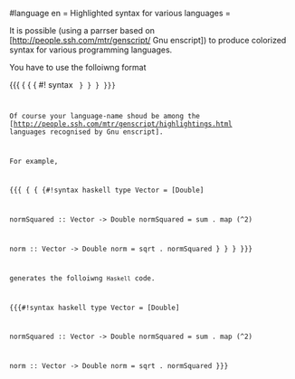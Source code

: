 #language en
= Highlighted syntax for various languages =

It is possible (using a parrser based on [http://people.ssh.com/mtr/genscript/ Gnu enscript]) to produce colorized syntax for various programming languages.

You have to use the folloiwng format

{{{
{ { { #! syntax <language-name>
<code>
} } }
}}}

Of course your language-name shoud be among the [http://people.ssh.com/mtr/genscript/highlightings.html languages recognised by Gnu enscript].

For example, 

{{{
 { { {#!syntax haskell
type Vector = [Double]

normSquared :: Vector -> Double
normSquared = sum . map (^2)

norm :: Vector -> Double
norm = sqrt . normSquared
 } } }
}}}


generates the folloiwng `Haskell` code. 

{{{#!syntax haskell
type Vector = [Double]

normSquared :: Vector -> Double
normSquared = sum . map (^2)

norm :: Vector -> Double
norm = sqrt . normSquared
}}}
